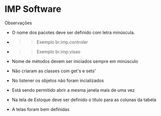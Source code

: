 # IMP Software 
Observações
* O nome dos pacotes deve ser definido com letra minúscula.
* >> Exemplo br.imp.controler
* >> Exemplo br.imp.visao
* Nome de métodos devem ser iniciados sempre em minúsculo
* Não criaram as classes com get's e sets'
* No listener os objetos não foram incializados
* Está sendo permitido abrir a mesma janela mais de uma vez
* Na tela de Estoque deve ser definido o título para as colunas da tabela

* A telas foram bem definidas 
